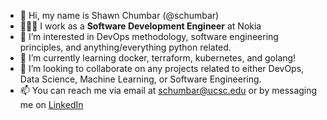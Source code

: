 - 👋 Hi, my name is Shawn Chumbar (@schumbar)
- 👨🏾‍💻 I work as a **Software Development Engineer** at Nokia
- 👀 I’m interested in DevOps methodology, software engineering principles, and anything/everything python related.
- 🌱 I’m currently learning docker, terraform, kubernetes, and golang!
- 💞️ I’m looking to collaborate on any projects related to either DevOps, Data Science, Machine Learning, or Software Engineering.
- 📫 You can reach me via email at schumbar@ucsc.edu or by messaging me on [LinkedIn](https://www.linkedin.com/in/schumbar/)

<!---
schumbar/schumbar is a ✨ special ✨ repository because its `README.md` (this file) appears on your GitHub profile.
You can click the Preview link to take a look at your changes.
--->

